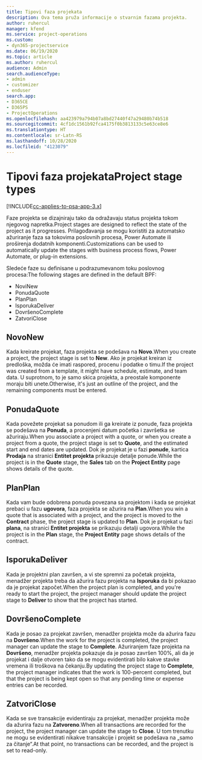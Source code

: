 ```yaml
---
title: Tipovi faza projekata
description: Ova tema pruža informacije o stvarnim fazama projekta.
author: ruhercul
manager: kfend
ms.service: project-operations
ms.custom:
- dyn365-projectservice
ms.date: 06/19/2020
ms.topic: article
ms.author: ruhercul
audience: Admin
search.audienceType:
- admin
- customizer
- enduser
search.app:
- D365CE
- D365PS
- ProjectOperations
ms.openlocfilehash: aa423979a794b07a8bd27440f47a29480b74b518
ms.sourcegitcommit: 4cf1dc1561b92fca4175f0b3813133c5e63ce8e6
ms.translationtype: HT
ms.contentlocale: sr-Latn-RS
ms.lasthandoff: 10/28/2020
ms.locfileid: "4123079"
---
```

# <a name="project-stage-types"></a><span data-ttu-id="4a66c-103">Tipovi faza projekata</span><span class="sxs-lookup"><span data-stu-id="4a66c-103">Project stage types</span></span> 

[!INCLUDE[cc-applies-to-psa-app-3.x](../includes/cc-applies-to-psa-app-3x.md)]

<span data-ttu-id="4a66c-104">Faze projekta se dizajniraju tako da odražavaju status projekta tokom njegovog napretka.</span><span class="sxs-lookup"><span data-stu-id="4a66c-104">Project stages are designed to reflect the state of the project as it progresses.</span></span> <span data-ttu-id="4a66c-105">Prilagođavanja se mogu koristiti za automatsko ažuriranje faza sa tokovima poslovnih procesa, Power Automate ili proširenja dodatnih komponenti.</span><span class="sxs-lookup"><span data-stu-id="4a66c-105">Customizations can be used to automatically update the stages with business process flows, Power Automate, or plug-in extensions.</span></span>

<span data-ttu-id="4a66c-106">Sledeće faze su definisane u podrazumevanom toku poslovnog procesa:</span><span class="sxs-lookup"><span data-stu-id="4a66c-106">The following stages are defined in the default BPF:</span></span>

- <span data-ttu-id="4a66c-107">Novi</span><span class="sxs-lookup"><span data-stu-id="4a66c-107">New</span></span>
- <span data-ttu-id="4a66c-108">Ponuda</span><span class="sxs-lookup"><span data-stu-id="4a66c-108">Quote</span></span>
- <span data-ttu-id="4a66c-109">Plan</span><span class="sxs-lookup"><span data-stu-id="4a66c-109">Plan</span></span>
- <span data-ttu-id="4a66c-110">Isporuka</span><span class="sxs-lookup"><span data-stu-id="4a66c-110">Deliver</span></span>
- <span data-ttu-id="4a66c-111">Dovršeno</span><span class="sxs-lookup"><span data-stu-id="4a66c-111">Complete</span></span>
- <span data-ttu-id="4a66c-112">Zatvori</span><span class="sxs-lookup"><span data-stu-id="4a66c-112">Close</span></span> 

## <a name="new"></a><span data-ttu-id="4a66c-113">Novo</span><span class="sxs-lookup"><span data-stu-id="4a66c-113">New</span></span>

<span data-ttu-id="4a66c-114">Kada kreirate projekat, faza projekta se podešava na **Novo**.</span><span class="sxs-lookup"><span data-stu-id="4a66c-114">When you create a project, the project stage is set to **New**.</span></span> <span data-ttu-id="4a66c-115">Ako je projekat kreiran iz predloška, možda će imati raspored, procenu i podatke o timu.</span><span class="sxs-lookup"><span data-stu-id="4a66c-115">If the project was created from a template, it might have schedule, estimate, and team data.</span></span> <span data-ttu-id="4a66c-116">U suprotnom, to je samo skica projekta, a preostale komponente moraju biti unete.</span><span class="sxs-lookup"><span data-stu-id="4a66c-116">Otherwise, it's just an outline of the project, and the remaining components must be entered.</span></span>

## <a name="quote"></a><span data-ttu-id="4a66c-117">Ponuda</span><span class="sxs-lookup"><span data-stu-id="4a66c-117">Quote</span></span>

<span data-ttu-id="4a66c-118">Kada povežete projekat sa ponudom ili ga kreirate iz ponude, faza projekta se podešava na **Ponuda**, a procenjeni datum početka i završetka se ažuriraju.</span><span class="sxs-lookup"><span data-stu-id="4a66c-118">When you associate a project with a quote, or when you create a project from a quote, the project stage is set to **Quote**, and the estimated start and end dates are updated.</span></span> <span data-ttu-id="4a66c-119">Dok je projekat je u fazi **ponude**, kartica **Prodaja** na stranici **Entitet projekta** prikazuje detalje ponude.</span><span class="sxs-lookup"><span data-stu-id="4a66c-119">While the project is in the **Quote** stage, the **Sales** tab on the **Project Entity** page shows details of the quote.</span></span>

## <a name="plan"></a><span data-ttu-id="4a66c-120">Plan</span><span class="sxs-lookup"><span data-stu-id="4a66c-120">Plan</span></span>

<span data-ttu-id="4a66c-121">Kada vam bude odobrena ponuda povezana sa projektom i kada se projekat prebaci u fazu **ugovora**, faza projekta se ažurira na **Plan**.</span><span class="sxs-lookup"><span data-stu-id="4a66c-121">When you win a quote that is associated with a project, and the project is moved to the **Contract** phase, the project stage is updated to **Plan**.</span></span> <span data-ttu-id="4a66c-122">Dok je projekat u fazi **plana**, na stranici **Entitet projekta** se prikazuju detalji ugovora.</span><span class="sxs-lookup"><span data-stu-id="4a66c-122">While the project is in the **Plan** stage, the **Project Entity** page shows details of the contract.</span></span>

## <a name="deliver"></a><span data-ttu-id="4a66c-123">Isporuka</span><span class="sxs-lookup"><span data-stu-id="4a66c-123">Deliver</span></span>

<span data-ttu-id="4a66c-124">Kada je projektni plan završen, a vi ste spremni za početak projekta, menadžer projekta treba da ažurira fazu projekta na **Isporuka** da bi pokazao da je projekat započet.</span><span class="sxs-lookup"><span data-stu-id="4a66c-124">When the project plan is completed, and you're ready to start the project, the project manager should update the project stage to **Deliver** to show that the project has started.</span></span>

## <a name="complete"></a><span data-ttu-id="4a66c-125">Dovršeno</span><span class="sxs-lookup"><span data-stu-id="4a66c-125">Complete</span></span> 

<span data-ttu-id="4a66c-126">Kada je posao za projekat završen, menadžer projekta može da ažurira fazu na **Dovršeno**.</span><span class="sxs-lookup"><span data-stu-id="4a66c-126">When the work for the project is completed, the project manager can update the stage to **Complete**.</span></span> <span data-ttu-id="4a66c-127">Ažuriranjem faze projekta na **Dovršeno**, menadžer projekta pokazuje da je posao završen 100%, ali da je projekat i dalje otvoren tako da se mogu evidentirati bilo kakve stavke vremena ili troškova na čekanju.</span><span class="sxs-lookup"><span data-stu-id="4a66c-127">By updating the project stage to **Complete**, the project manager indicates that the work is 100-percent completed, but that the project is being kept open so that any pending time or expense entries can be recorded.</span></span>

## <a name="close"></a><span data-ttu-id="4a66c-128">Zatvori</span><span class="sxs-lookup"><span data-stu-id="4a66c-128">Close</span></span>

<span data-ttu-id="4a66c-129">Kada se sve transakcije evidentiraju za projekat, menadžer projekta može da ažurira fazu na **Zatvoreno**.</span><span class="sxs-lookup"><span data-stu-id="4a66c-129">When all transactions are recorded for the project, the project manager can update the stage to **Close**.</span></span> <span data-ttu-id="4a66c-130">U tom trenutku ne mogu se evidentirati nikakve transakcije i projekt se podešava na „samo za čitanje“.</span><span class="sxs-lookup"><span data-stu-id="4a66c-130">At that point, no transactions can be recorded, and the project is set to read-only.</span></span>
